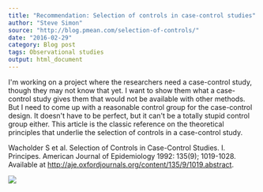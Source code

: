 ```yaml
---
title: "Recommendation: Selection of controls in case-control studies"
author: "Steve Simon"
source: "http://blog.pmean.com/selection-of-controls/"
date: "2016-02-29"
category: Blog post
tags: Observational studies
output: html_document
---
```


I'm working on a project where the researchers need a case-control
study, though they may not know that yet. I want to show them what a
case-control study gives them that would not be available with other
methods. But I need to come up with a reasonable control group for the
case-control design. It doesn't have to be perfect, but it can't be a
totally stupid control group either. This article is the classic
reference on the theoretical principles that underlie the selection of
controls in a case-control study.

<!---More--->

Wacholder S et al. Selection of Controls in Case-Control Studies. I.
Principes. American Journal of Epidemiology 1992: 135(9); 1019-1028.
Available at
<http://aje.oxfordjournals.org/content/135/9/1019.abstract>.

![](http://www.pmean.com/images/selection-of-controls01.png)





